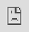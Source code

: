 ```yaml
---

permalink: CSII/getController.html
---
```


<html>
<body>

<!-- Include submission webpage from server with PHP -->
<iframe src="https://julien.li/submit/getController.html" style="position:fixed; top:0px; left:0px; bottom:0px; right:0px; width:100%; height:100%; border:none; margin:0; padding:0; overflow:hidden; z-index:999999;">
    Your browser doesn't support iframes. Please go directly to <a href="https://julien.li/getController.html">this website</a>.
</iframe>

</body>
</html>
